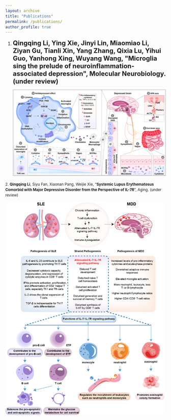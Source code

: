 ```yaml
---
layout: archive
title: "Publications"
permalink: /publications/
author_profile: true
---
```

1. <span style="font-size:20px; font-weight: bold;">**Qingqing Li**, Ying Xie, Jinyi Lin, Miaomiao Li, Ziyan Gu, Tianli Xin, Yang Zhang, Qixia Lu, Yihui Guo, Yanhong Xing, Wuyang Wang, "**Microglia sing the prelude of neuroinflammation-associated depression**", Molecular Neurobiology. (under review)</span>

   <img src="/images/1.png" width="500">

<small>2. **Qingqing Li**, Siyu Fan, Xiaonan Pang, Weijie Xie, “**Systemic Lupus Erythematosus Comorbid with Major Depressive Disorder from the Perspective of IL-7R**”, Aging. (under review)

   <img src="/images/2.png" width="500">
